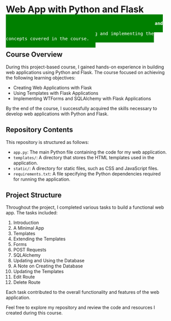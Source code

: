 # Web App with Python and Flask

<kbd style="background-color: green; color: white; padding: 20px;">Welcome to my repository for the **Web App with Python and Flask** course! This repository contains all the code and resources I created while learning and implementing the concepts covered in the course.</kbd>

## Course Overview

During this project-based course, I gained hands-on experience in building web applications using Python and Flask. The course focused on achieving the following learning objectives:

- Creating Web Applications with Flask
- Using Templates with Flask Applications
- Implementing WTForms and SQLAlchemy with Flask Applications

By the end of the course, I successfully acquired the skills necessary to develop web applications with Python and Flask.

## Repository Contents

This repository is structured as follows:

- `app.py`: The main Python file containing the code for my web application.
- `templates/`: A directory that stores the HTML templates used in the application.
- `static/`: A directory for static files, such as CSS and JavaScript files.
- `requirements.txt`: A file specifying the Python dependencies required for running the application.

## Project Structure

Throughout the project, I completed various tasks to build a functional web app. The tasks included:

1. Introduction
2. A Minimal App
3. Templates
4. Extending the Templates
5. Forms
6. POST Requests
7. SQLAlchemy
8. Updating and Using the Database
9. A Note on Creating the Database
10. Updating the Templates
11. Edit Route
12. Delete Route

Each task contributed to the overall functionality and features of the web application.

Feel free to explore my repository and review the code and resources I created during this course.
